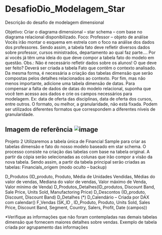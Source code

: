 # DesafioDio_Modelagem_Star

Descrição do desafio de modelagem dimensional

Objetivo: 
Criar o diagrama dimensional – star schema – com base no diagrama relacional disponibilizado.
Foco:
Professor – objeto de análise
Vocês irão montar o esquema em estrela com o foco na análise dos dados dos professores. Sendo assim, a tabela fato deve refletir diversos dados sobre professor, cursos ministrados, departamento ao qual faz parte.... Por aí vocês já têm uma ideia do que deve compor a tabela fato do modelo em questão. 
Obs.: Não é necessário refletir dados sobre os alunos!
O que deve ser feito?
Deverá ser criada a tabela Fato que contêm o contexto analisado. Da mesma forma, é necessária a criação das tabelas dimensão que serão compostas pelos detalhes relacionados ao contexto.
Por fim, mas não menos importante, adicione uma tabela dimensão de datas. Para compensar a falta de dados de datas do modelo relacional, suponha que você tem acesso aos dados e crie os campos necessários para modelagem. 
Ex: data de oferta das disciplinas, data de oferta dos cursos, entre outros. O formato, ou melhor, a granularidade, não está fixada. Podem ser utilizados diferentes formatos que correspondem a diferentes níveis de granularidade.

Imagem de referência
![image](https://github.com/Fabianonavarro/DesafioDio_Modelagem_Star/assets/126501633/3f4f6bfa-d423-4db5-81e2-ccab22112304)
------------------------------------------------

Projeto 2
Utilizaremos a tabela única de Financial Sample para criar as tabelas dimensão e fato do nosso modelo baseado em star schema.
O processo consiste na criação das tabelas com base na tabela original. A partir da cópia serão selecionadas as colunas que irão compor a visão da nova tabela. Sendo assim, a partir da tabela principal serão criadas as tabelas: 
Financials_origem (modo oculto – backup)

D_Produtos (ID_produto, Produto, Média de Unidades Vendidas, Médias do valor de vendas, Mediana do valor de vendas, Valor máximo de Venda, Valor mínimo de Venda)
D_Produtos_Detalhes(ID_produtos, Discount Band, Sale Price,  Units Sold, Manufactoring Price)
D_Descontos (ID_produto, Discount, Discount Band)
D_Detalhes (*)
D_Calendário – Criada por DAX com calendar()
F_Vendas (SK_ID , ID_Produto, Produto, Units Sold, Sales Price, Discount  Band, Segment, Country, Salers, Profit, Date (campos))

*Verifique as informações que não foram contempladas nas demais tabelas dimensão que fornecem maiores detalhes sobre vendas.
Exemplo de tabela criada por agrupamento das informações

